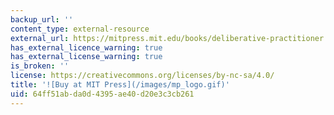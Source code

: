 ```yaml
---
backup_url: ''
content_type: external-resource
external_url: https://mitpress.mit.edu/books/deliberative-practitioner
has_external_licence_warning: true
has_external_license_warning: true
is_broken: ''
license: https://creativecommons.org/licenses/by-nc-sa/4.0/
title: '![Buy at MIT Press](/images/mp_logo.gif)'
uid: 64ff51ab-da0d-4395-ae40-d20e3c3cb261
---
```


